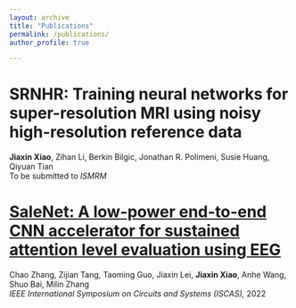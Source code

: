 ```yaml
---
layout: archive
title: "Publications"
permalink: /publications/
author_profile: true

---
```


SRNHR: Training neural networks for super-resolution MRI using noisy high-resolution reference data
======
**Jiaxin Xiao**, Zihan Li, Berkin Bilgic, Jonathan R. Polimeni, Susie Huang, Qiyuan Tian   
To be submitted to *ISMRM*

[SaleNet: A low-power end-to-end CNN accelerator for sustained attention level evaluation using EEG](https://arxiv.org/abs/2209.01386)
======
Chao Zhang, Zijian Tang, Taoming Guo, Jiaxin Lei, **Jiaxin Xiao**, Anhe Wang, Shuo Bai, Milin Zhang   
*IEEE International Symposium on Circuits and Systems (ISCAS),* 2022
